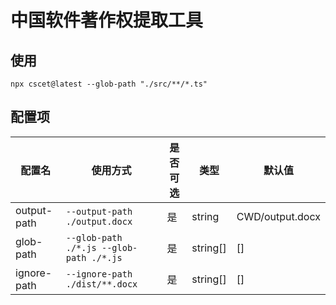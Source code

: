 # 中国软件著作权提取工具

## 使用

`npx cscet@latest --glob-path "./src/**/*.ts"`

## 配置项

| 配置名      | 使用方式                                | 是否可选 | 类型     | 默认值          |
| ----------- | --------------------------------------- | -------- | -------- | --------------- |
| output-path | `--output-path ./output.docx`           | 是       | string   | CWD/output.docx |
| glob-path   | `--glob-path ./*.js --glob-path ./*.js` | 是       | string[] | []              |
| ignore-path | `--ignore-path ./dist/**.docx`          | 是       | string[] | []              |
